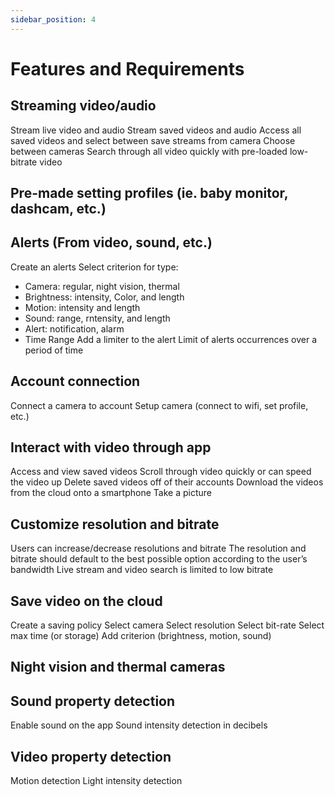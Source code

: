 ```yaml
---
sidebar_position: 4
---
```


# Features and Requirements

## Streaming video/audio
Stream live video and audio
Stream saved videos and audio
Access all saved videos and select between save streams from camera
Choose between cameras
Search through all video quickly with pre-loaded low-bitrate video


## Pre-made setting profiles (ie. baby monitor, dashcam, etc.)

## Alerts (From video, sound, etc.)
Create an alerts
Select criterion for type: 
- Camera: regular, night vision, thermal
- Brightness: intensity, Color, and length
- Motion: intensity and length
- Sound: range, rntensity, and length
- Alert: notification, alarm
- Time Range
Add a limiter to the alert
Limit of alerts occurrences over a period of time

## Account connection
Connect a camera to account
Setup camera (connect to wifi, set profile, etc.)

## Interact with video through app
Access and view saved videos
Scroll through video quickly or can speed the video up
Delete saved videos off of their accounts
Download the videos from the cloud onto a smartphone
Take a picture

## Customize resolution and bitrate
Users can increase/decrease resolutions and bitrate
The resolution and bitrate should default to the best possible option according to the user’s bandwidth
Live stream and video search is limited to low bitrate

## Save video on the cloud
Create a saving policy
Select camera
Select resolution
Select bit-rate
Select max time (or storage)
Add criterion (brightness, motion, sound)

## Night vision and thermal cameras

## Sound property detection
Enable sound on the app 
Sound intensity detection in decibels

## Video property detection
Motion detection
Light intensity detection

